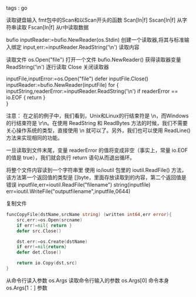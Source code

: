 tags : go

读取键盘输入
  fmt包中的Scan和以Scan开头的函数
    Scan[ln|f]
    Sscan[ln|f] 从字符串读取
    Fscan[ln|f] 从r中读取数据
    
bufio
inputReader:=bufio.NewReader(os.Stdin)   创建一个读取器,将其与标准输入绑定
input,err:=inputReader.ReadString('\n')   读取内容


读取文件
os.Open("file")     打开一个文件
bufio.NewReader()   获得读取器变量
ReadString('\n')    逐行读取
Close               关闭读取器

inputFile,inputError:=os.Open("file")
defer inputFile.Close()
inputReader:=bufio.NewReader(inputFile)
for {
  inputString,readerError:=inputReader.ReadString('\n')
  if readerError == io.EOF {
    return
  }   
}

注意： 在之前的例子中，我们看到，Unix和Linux的行结束符是 \n，而Windows的行结束符是 \r\n。在使用 ReadString 和 ReadBytes 方法的时候，我们不需要关心操作系统的类型，直接使用 \n 就可以了。另外，我们也可以使用 ReadLine() 方法来实现相同的功能。

一旦读取到文件末尾，变量 readerError 的值将变成非空（事实上，常量 io.EOF 的值是 true），我们就会执行 return 语句从而退出循环。


将整个文件内容读到一个字符串里
    使用 io/ioutil 包里的 ioutil.ReadFile() 方法，该方法第一个返回值的类型是 []byte，里面存放读取到的内容，第二个返回值是错误
inputfile,err=ioutil.ReadFile("filename")
string(inputfile)
err=ioutil.WriteFile("outputfilename",inputfile,0644)


复制文件
```go
funcCopyFile(dstName,srcName string) (written int64,err error){
    src,err:=os.Open(srcname)
    if err!=nil{ return }
    defer src.Close()

    dst.err:=os.Create(dstName)
    if err!=nil{return}
    defer det.Close()

    return io.Copy(dst,src)
}
```

从命令行读入参数
os.Args   读取命令行输入的参数
os.Args[0]  命令本身
os.Args[1：] 参数
